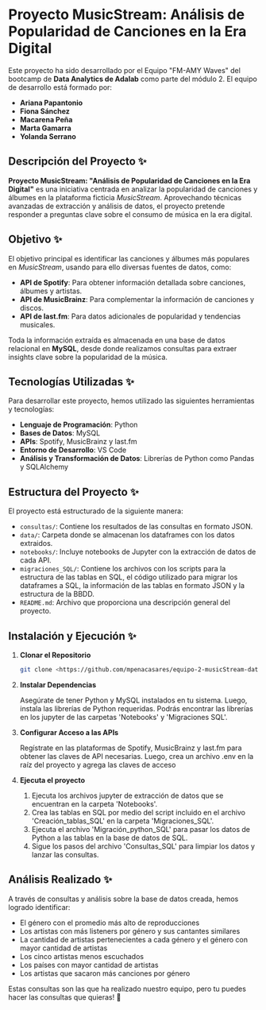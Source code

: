 # Proyecto MusicStream: Análisis de Popularidad de Canciones en la Era Digital

Este proyecto ha sido desarrollado por el Equipo "FM-AMY Waves" del bootcamp de **Data Analytics de Adalab** como parte del módulo 2. El equipo de desarrollo está formado por:

- **Ariana Papantonio**
- **Fiona Sánchez**
- **Macarena Peña**
- **Marta Gamarra**
- **Yolanda Serrano**

## Descripción del Proyecto ✨

**Proyecto MusicStream: "Análisis de Popularidad de Canciones en la Era Digital"** es una iniciativa centrada en analizar la popularidad de canciones y álbumes en la plataforma ficticia _MusicStream_. Aprovechando técnicas avanzadas de extracción y análisis de datos, el proyecto pretende responder a preguntas clave sobre el consumo de música en la era digital.

## Objetivo ✨

El objetivo principal es identificar las canciones y álbumes más populares en _MusicStream_, usando para ello diversas fuentes de datos, como:

- **API de Spotify**: Para obtener información detallada sobre canciones, álbumes y artistas.
- **API de MusicBrainz**: Para complementar la información de canciones y discos.
- **API de last.fm**: Para datos adicionales de popularidad y tendencias musicales.

Toda la información extraída es almacenada en una base de datos relacional en **MySQL**, desde donde realizamos consultas para extraer insights clave sobre la popularidad de la música.

## Tecnologías Utilizadas ✨

Para desarrollar este proyecto, hemos utilizado las siguientes herramientas y tecnologías:

- **Lenguaje de Programación**: Python
- **Bases de Datos**: MySQL
- **APIs**: Spotify, MusicBrainz y last.fm
- **Entorno de Desarrollo**: VS Code
- **Análisis y Transformación de Datos**: Librerías de Python como Pandas y SQLAlchemy

## Estructura del Proyecto ✨

El proyecto está estructurado de la siguiente manera:

- `consultas/`: Contiene los resultados de las consultas en formato JSON.
- `data/`: Carpeta donde se almacenan los dataframes con los datos extraidos.
- `notebooks/`: Incluye notebooks de Jupyter con la extracción de datos de cada API.
- `migraciones_SQL/`: Contiene los archivos con los scripts para la estructura de las tablas en SQL, el código utilizado para migrar los dataframes a SQL, la información de las tablas en formato JSON y la estructura de la BBDD.
- `README.md`: Archivo que proporciona una descripción general del proyecto.

## Instalación y Ejecución ✨

1. **Clonar el Repositorio**

   ```bash
   git clone <https://github.com/mpenacasares/equipo-2-musicStream-data-promoK.git>

   ```

2. **Instalar Dependencias**

   Asegúrate de tener Python y MySQL instalados en tu sistema. Luego, instala las librerías de Python requeridas. Podrás encontrar las librerías en los jupyter de las carpetas 'Notebooks' y 'Migraciones SQL'.

3. **Configurar Acceso a las APIs**

   Regístrate en las plataformas de Spotify, MusicBrainz y last.fm para obtener las claves de API necesarias. Luego, crea un archivo .env en la raíz del proyecto y agrega las claves de acceso

4. **Ejecuta el proyecto**

   1. Ejecuta los archivos jupyter de extracción de datos que se encuentran en la carpeta 'Notebooks'.
   2. Crea las tablas en SQL por medio del script incluido en el archivo 'Creación_tablas_SQL' en la carpeta 'Migraciones_SQL'.
   3. Ejecuta el archivo 'Migración_python_SQL' para pasar los datos de Python a las tablas en la base de datos de SQL.
   4. Sigue los pasos del archivo 'Consultas_SQL' para limpiar los datos y lanzar las consultas.

## Análisis Realizado ✨

A través de consultas y análisis sobre la base de datos creada, hemos logrado identificar:

- El género con el promedio más alto de reproducciones
- Los artistas con más listeners por género y sus cantantes similares
- La cantidad de artistas pertenecientes a cada género y el género con mayor cantidad de artistas
- Los cinco artistas menos escuchados
- Los países con mayor cantidad de artistas
- Los artistas que sacaron más canciones por género

Estas consultas son las que ha realizado nuestro equipo, pero tu puedes hacer las consultas que quieras! 🎉

